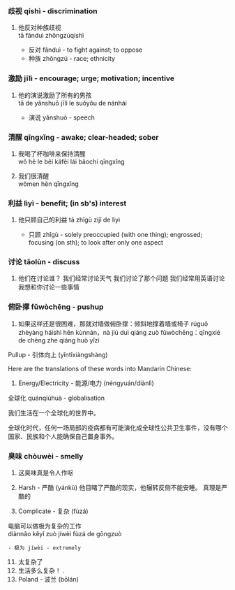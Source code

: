 ### 歧视 qíshì - discrimination

1. 他反对种族歧视\
tā fǎnduì zhǒngzúqíshì

    - 反对 fǎnduì - to fight against; to oppose
    - 种族 zhǒngzú - race; ethnicity

### 激励 jīlì - encourage; urge; motivation; incentive

1. 他的演说激励了所有的男孩\
tā de yǎnshuō jīlì le suǒyǒu de nánhái

    - 演说 yǎnshuō - speech

### 清醒 qīngxǐng - awake; clear-headed; sober

1. 我喝了杯咖啡来保持清醒\
wǒ hē le bēi kāfēi lái bǎochí qīngxǐng

2. 我们很清醒\
wǒmen hěn qīngxǐng

### 利益 lìyì - benefit; (in sb's) interest

1. 他只顾自己的利益
tā zhǐgù zìjǐ de lìyì

    - 只顾 zhǐgù - solely preoccupied (with one thing); engrossed; focusing (on sth); to look after only one aspect

### 讨论 tǎolùn - discuss

1. 他们在讨论谁？
我们经常讨论天气
我们讨论了那个问题
我们经常用英语讨论
我想和你讨论一些事情

### 俯卧撑 fǔwòchēng - pushup

1. 如果这样还是很困难，那就对墙做俯卧撑：倾斜地撑着墙或椅子
rúguǒ zhèyàng háishì hěn kùnnán，nà jiù duì qiáng zuò fǔwòchēng：qīngxié de chēng zhe qiáng huò yǐzi

Pullup - 引体向上 (yǐntǐxiàngshàng)

Here are the translations of these words into Mandarin Chinese:

1. Energy/Electricity - 能源/电力 (néngyuán/diànlì)

全球化 quánqiúhuà - globalisation


我们生活在一个全球化的世界中。

全球化时代，任何一场局部的疫病都有可能演化成全球性公共卫生事件，没有哪个国家、民族和个人能确保自己置身事外。

### 臭味 chòuwèi - smelly

1. 这臭味真是令人作呕

5. Harsh - 严酷 (yánkù)
他目睹了严酷的现实，他辗转反侧不能安睡。
 真理是严酷的

9. Complicate - 复杂 (fùzá)

电脑可以做极为复杂的工作\
diànnǎo kěyǐ zuò jíwèi fùzá de gōngzuò

    - 极为 jíwèi - extremely

11. 太复杂了
12. 生活多么复杂！
.
14. Poland - 波兰 (bōlán)
